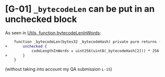 # [G-01] `_bytecodeLen` can be put in an unchecked block

As seen in [Utils, function bytecodeLenInWords](https://github.com/code-423n4/2023-10-zksync/blob/1fb4649b612fac7b4ee613df6f6b7d921ddd6b0d/code/system-contracts/contracts/libraries/Utils.sol#L44C1-L48C6):

```diff
    function _bytecodeLen(bytes32 _bytecodeHash) private pure returns (uint256 codeLengthInWords) {
+       unchecked {
            codeLengthInWords = uint256(uint8(_bytecodeHash[2])) * 256 + uint256(uint8(_bytecodeHash[3]));
+       }
    }
```

(without taking into account my QA submission `L-15`)